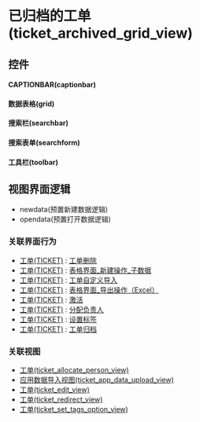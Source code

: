 # 已归档的工单(ticket_archived_grid_view)  <!-- {docsify-ignore-all} -->



## 控件
#### CAPTIONBAR(captionbar)
#### 数据表格(grid)
#### 搜索栏(searchbar)
#### 搜索表单(searchform)
#### 工具栏(toolbar)

## 视图界面逻辑
  * newdata(预置新建数据逻辑)
  * opendata(预置打开数据逻辑)


### 关联界面行为
  * [工单(TICKET)](module/ProdMgmt/ticket) : [工单删除](module/ProdMgmt/ticket#界面行为)
  * [工单(TICKET)](module/ProdMgmt/ticket) : [表格界面_新建操作_子数据](module/ProdMgmt/ticket#界面行为)
  * [工单(TICKET)](module/ProdMgmt/ticket) : [工单自定义导入](module/ProdMgmt/ticket#界面行为)
  * [工单(TICKET)](module/ProdMgmt/ticket) : [表格界面_导出操作（Excel）](module/ProdMgmt/ticket#界面行为)
  * [工单(TICKET)](module/ProdMgmt/ticket) : [激活](module/ProdMgmt/ticket#界面行为)
  * [工单(TICKET)](module/ProdMgmt/ticket) : [分配负责人](module/ProdMgmt/ticket#界面行为)
  * [工单(TICKET)](module/ProdMgmt/ticket) : [设置标签](module/ProdMgmt/ticket#界面行为)
  * [工单(TICKET)](module/ProdMgmt/ticket) : [工单归档](module/ProdMgmt/ticket#界面行为)

### 关联视图
  * [工单(ticket_allocate_person_view)](app/view/ticket_allocate_person_view)
  * [应用数据导入视图(ticket_app_data_upload_view)](app/view/ticket_app_data_upload_view)
  * [工单(ticket_edit_view)](app/view/ticket_edit_view)
  * [工单(ticket_redirect_view)](app/view/ticket_redirect_view)
  * [工单(ticket_set_tags_option_view)](app/view/ticket_set_tags_option_view)

<script>
 const { createApp } = Vue
  createApp({
    data() {
      return {

      }
    }
  }).use(ElementPlus).mount('#app')
</script>